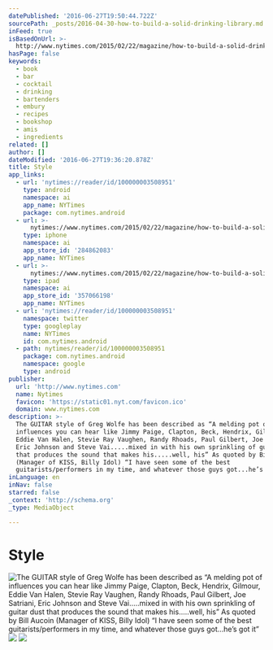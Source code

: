 ```yaml
---
datePublished: '2016-06-27T19:50:44.722Z'
sourcePath: _posts/2016-04-30-how-to-build-a-solid-drinking-library.md
inFeed: true
isBasedOnUrl: >-
  http://www.nytimes.com/2015/02/22/magazine/how-to-build-a-solid-drinking-library.html
hasPage: false
keywords:
  - book
  - bar
  - cocktail
  - drinking
  - bartenders
  - embury
  - recipes
  - bookshop
  - amis
  - ingredients
related: []
author: []
dateModified: '2016-06-27T19:36:20.878Z'
title: Style
app_links:
  - url: 'nytimes://reader/id/100000003508951'
    type: android
    namespace: ai
    app_name: NYTimes
    package: com.nytimes.android
  - url: >-
      nytimes://www.nytimes.com/2015/02/22/magazine/how-to-build-a-solid-drinking-library.html
    type: iphone
    namespace: ai
    app_store_id: '284862083'
    app_name: NYTimes
  - url: >-
      nytimes://www.nytimes.com/2015/02/22/magazine/how-to-build-a-solid-drinking-library.html
    type: ipad
    namespace: ai
    app_store_id: '357066198'
    app_name: NYTimes
  - url: 'nytimes://reader/id/100000003508951'
    namespace: twitter
    type: googleplay
    name: NYTimes
    id: com.nytimes.android
  - path: nytimes/reader/id/100000003508951
    package: com.nytimes.android
    namespace: google
    type: android
publisher:
  url: 'http://www.nytimes.com'
  name: Nytimes
  favicon: 'https://static01.nyt.com/favicon.ico'
  domain: www.nytimes.com
description: >-
  The GUITAR style of Greg Wolfe has been described as “A melding pot of
  influences you can hear like Jimmy Paige, Clapton, Beck, Hendrix, Gilmour,
  Eddie Van Halen, Stevie Ray Vaughen, Randy Rhoads, Paul Gilbert, Joe Satriani,
  Eric Johnson and Steve Vai.....mixed in with his own sprinkling of guitar dust
  that produces the sound that makes his.....well, his” As quoted by Bill Aucoin
  (Manager of KISS, Billy Idol) “I have seen some of the best
  guitarists/performers in my time, and whatever those guys got...he’s got it”
inLanguage: en
inNav: false
starred: false
_context: 'http://schema.org'
_type: MediaObject

---
```

# Style
![The GUITAR style of Greg Wolfe has been described as “A melding pot of influences you can hear like Jimmy Paige, Clapton, Beck, Hendrix, Gilmour, Eddie Van Halen, Stevie Ray Vaughen, Randy Rhoads, Paul Gilbert, Joe Satriani, Eric Johnson and Steve Vai.....mixed in with his own sprinkling of guitar dust that produces the sound that makes his.....well, his” As quoted by Bill Aucoin (Manager of KISS, Billy Idol) “I have seen some of the best guitarists/performers in my time, and whatever those guys got...he’s got it”](https://the-grid-user-content.s3-us-west-2.amazonaws.com/bdd3f764-918c-4127-bf7c-8ee34e6be6b4.jpg)
![](https://the-grid-user-content.s3-us-west-2.amazonaws.com/73e6e2c1-dd70-4937-ad29-bd94960af0fc.jpg)
![](https://the-grid-user-content.s3-us-west-2.amazonaws.com/9769d17a-36bc-457c-a8a4-b971e0c0f514.jpg)